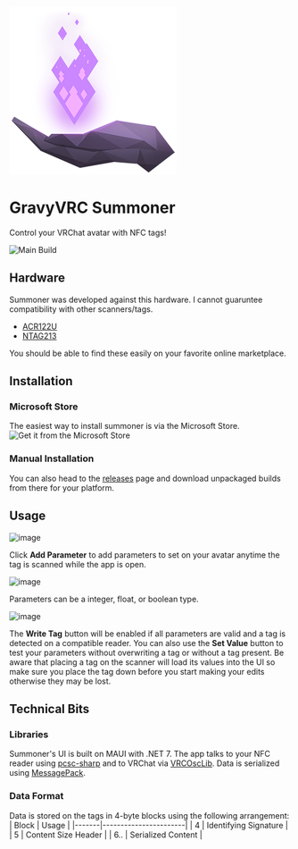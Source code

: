 ![Summoner Logo](https://github.com/halomademeapc/GravyVrc.Summoner/blob/main/assets/app_tile_icon_300px.png?raw=true)
# GravyVRC Summoner
Control your VRChat avatar with NFC tags!


![Main Build](https://github.com/halomademeapc/GravyVrc.Summoner/actions/workflows/ci-build.yml/badge.svg)

## Hardware
Summoner was developed against this hardware.  I cannot guaruntee compatibility with other scanners/tags.
- [ACR122U](https://www.acs.com.hk/en/products/3/acr122u-usb-nfc-reader/)
- [NTAG213](https://www.nxp.com/products/rfid-nfc/nfc-hf/ntag-for-tags-and-labels/ntag-213-215-216-nfc-forum-type-2-tag-compliant-ic-with-144-504-888-bytes-user-memory:NTAG213_215_216)

You should be able to find these easily on your favorite online marketplace.

## Installation

### Microsoft Store
The easiest way to install summoner is via the Microsoft Store.  
![[Get it from the Microsoft Store](https://apps.microsoft.com/store/detail/9PBSBFXXP0DF?launch=true&mode=mini)](https://get.microsoft.com/images/en-US%20dark.svg)

### Manual Installation
You can also head to the [releases](https://github.com/halomademeapc/GravyVrc.Summoner/releases) page and download unpackaged builds from there for your platform.

## Usage
![image](https://github.com/halomademeapc/GravyVrc.Summoner/assets/5904472/d33a4426-c59e-4db3-a92a-810ef4432c75)

Click **Add Parameter** to add parameters to set on your avatar anytime the tag is scanned while the app is open.  

![image](https://github.com/halomademeapc/GravyVrc.Summoner/assets/5904472/2d8e5483-2eaf-40b9-91d0-4d7f8af46e4e)

Parameters can be a integer, float, or boolean type.

![image](https://github.com/halomademeapc/GravyVrc.Summoner/assets/5904472/f31216f2-c4bc-45d2-8a72-148f8131b691)

The **Write Tag** button will be enabled if all parameters are valid and a tag is detected on a compatible reader.  You can also use the **Set Value** button to test your parameters without overwriting a tag or without a tag present.  Be aware that placing a tag on the scanner will load its values into the UI so make sure you place the tag down before you start making your edits otherwise they may be lost.

## Technical Bits
### Libraries
Summoner's UI is built on MAUI with .NET 7.  The app talks to your NFC reader using [pcsc-sharp](https://github.com/danm-de/pcsc-sharp) and to VRChat via [VRCOscLib](https://github.com/ChanyaVRC/VRCOscLib).  Data is serialized using [MessagePack](https://github.com/neuecc/MessagePack-CSharp).

### Data Format
Data is stored on the tags in 4-byte blocks using the following arrangement:
| Block | Usage                 |
|-------|-----------------------|
| 4     | Identifying Signature |
| 5     | Content Size Header   |
| 6..   | Serialized Content    |
